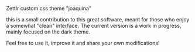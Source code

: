 Zettlr custom css theme "joaquina" 

this is a small contribution to this great software, meant for those who enjoy a somewhat "clean" interface. 
The current version is a work in progress, mainly focused on the dark theme.

Feel free to use it, improve it and share your own modifications!
